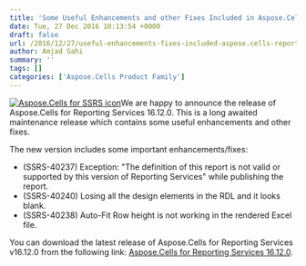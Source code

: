 ```yaml
---
title: 'Some Useful Enhancements and other Fixes Included in Aspose.Cells for Reporting Services 16.12.0'
date: Tue, 27 Dec 2016 10:13:54 +0000
draft: false
url: /2016/12/27/useful-enhancements-fixes-included-aspose.cells-reporting-services-16.12.0/
author: Amjad Sahi
summary: ''
tags: []
categories: ['Aspose.Cells Product Family']
---
```


[![Aspose.Cells for SSRS icon][1]](https://blog.aspose.com/wp-content/uploads/sites/2/2013/08/aspose-Cells-for-SSRS-e1377591440623.png)We are happy to announce the release of Aspose.Cells for Reporting Services 16.12.0. This is a long awaited maintenance release which contains some useful enhancements and other fixes.

The new version includes some important enhancements/fixes:

*   (SSRS-40237) Exception: "The definition of this report is not valid or supported by this version of Reporting Services" while publishing the report.
*   (SSRS-40240) Losing all the design elements in the RDL and it looks blank.
*   (SSRS-40238) Auto-Fit Row height is not working in the rendered Excel file.

You can download the latest release of Aspose.Cells for Reporting Services v16.12.0 from the following link: [Aspose.Cells for Reporting Services 16.12.0][2].




[1]: https://blog.aspose.com/wp-content/uploads/sites/2/2013/08/aspose-Cells-for-SSRS-e1377591440623.png "Aspose.Cells for SSRS icon"
[2]: http://downloads.aspose.com/cells/reportingservices/new-releases/aspose.cells-for-reporting-services-16.12.0/




